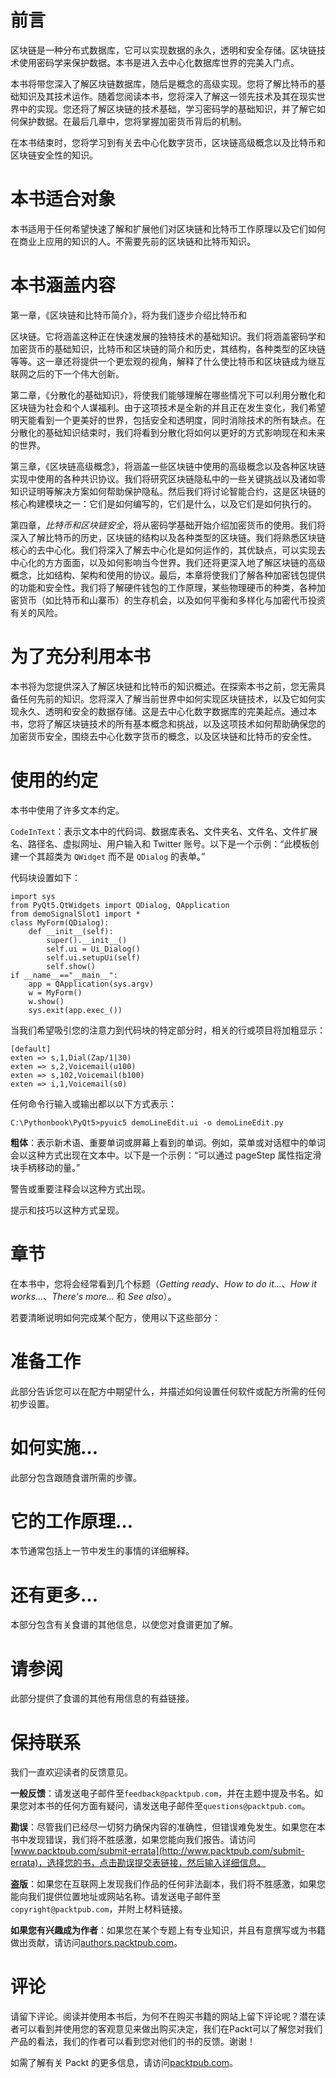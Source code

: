 # 前言

区块链是一种分布式数据库，它可以实现数据的永久，透明和安全存储。区块链技术使用密码学来保护数据。本书是进入去中心化数据库世界的完美入门点。

本书将带您深入了解区块链数据库，随后是概念的高级实现。您将了解比特币的基础知识及其技术运作。随着您阅读本书，您将深入了解这一领先技术及其在现实世界中的实现。您还将了解区块链的技术基础，学习密码学的基础知识，并了解它如何保护数据。在最后几章中，您将掌握加密货币背后的机制。

在本书结束时，您将学习到有关去中心化数字货币，区块链高级概念以及比特币和区块链安全性的知识。

# 本书适合对象

本书适用于任何希望快速了解和扩展他们对区块链和比特币工作原理以及它们如何在商业上应用的知识的人。不需要先前的区块链和比特币知识。

# 本书涵盖内容

第一章，《区块链和比特币简介》，将为我们逐步介绍比特币和

区块链。它将涵盖这种正在快速发展的独特技术的基础知识。我们将涵盖密码学和加密货币的基础知识，比特币和区块链的简介和历史，其结构，各种类型的区块链等等。这一章还将提供一个更宏观的视角，解释了什么使比特币和区块链成为继互联网之后的下一个伟大创新。

第二章，《分散化的基础知识》，将使我们能够理解在哪些情况下可以利用分散化和区块链为社会和个人谋福利。由于这项技术是全新的并且正在发生变化，我们希望明天能看到一个更美好的世界，包括安全和透明度，同时消除技术的所有缺点。在分散化的基础知识结束时，我们将看到分散化将如何以更好的方式影响现在和未来的世界。

第三章，《区块链高级概念》，将涵盖一些区块链中使用的高级概念以及各种区块链实现中使用的各种共识协议。我们将研究区块链隐私中的一些关键挑战以及诸如零知识证明等解决方案如何帮助保护隐私。然后我们将讨论智能合约，这是区块链的核心构建模块之一：它们是如何编写的，它们是什么，以及它们是如何执行的。

第四章，*比特币和区块链安全*，将从密码学基础开始介绍加密货币的使用。我们将深入了解比特币的历史，区块链的结构以及各种类型的区块链。我们将熟悉区块链核心的去中心化。我们将深入了解去中心化是如何运作的，其优缺点，可以实现去中心化的方方面面，以及如何影响当今世界。我们还将更深入地了解区块链的高级概念，比如结构、架构和使用的协议。最后，本章将使我们了解各种加密钱包提供的功能和安全性。我们将了解硬件钱包的工作原理，某些物理硬币的种类，各种加密货币（如比特币和山寨币）的生存机会，以及如何平衡和多样化与加密代币投资有关的风险。

# 为了充分利用本书

本书将为您提供深入了解区块链和比特币的知识概述。在探索本书之前，您无需具备任何先前的知识。您将深入了解当前世界中如何实现区块链技术，以及它如何实现永久、透明和安全的数据存储。这是去中心化数字数据库的完美起点。通过本书，您将了解区块链技术的所有基本概念和挑战，以及这项技术如何帮助确保您的加密货币安全，围绕去中心化数字货币的概念，以及区块链和比特币的安全性。

# 使用的约定

本书中使用了许多文本约定。

`CodeInText`：表示文本中的代码词、数据库表名、文件夹名、文件名、文件扩展名、路径名、虚拟网址、用户输入和 Twitter 账号。以下是一个示例：“此模板创建一个其超类为 `QWidget` 而不是 `QDialog` 的表单。”

代码块设置如下：

```
import sys
from PyQt5.QtWidgets import QDialog, QApplication
from demoSignalSlot1 import *
class MyForm(QDialog):
    def __init__(self):
        super().__init__()
        self.ui = Ui_Dialog()
        self.ui.setupUi(self)
        self.show()
if __name__=="__main__":
    app = QApplication(sys.argv)
    w = MyForm()
    w.show()
    sys.exit(app.exec_())
```

当我们希望吸引您的注意力到代码块的特定部分时，相关的行或项目将加粗显示：

```
[default]
exten => s,1,Dial(Zap/1|30)
exten => s,2,Voicemail(u100)
exten => s,102,Voicemail(b100)
exten => i,1,Voicemail(s0)
```

任何命令行输入或输出都以以下方式表示：

```
C:\Pythonbook\PyQt5>pyuic5 demoLineEdit.ui -o demoLineEdit.py
```

**粗体**：表示新术语、重要单词或屏幕上看到的单词。例如，菜单或对话框中的单词会以这种方式出现在文本中。以下是一个示例：“可以通过 pageStep 属性指定滑块手柄移动的量。”

警告或重要注释会以这种方式出现。

提示和技巧以这种方式呈现。

# 章节

在本书中，您将会经常看到几个标题（*Getting ready*、*How to do it...*、*How it works...*、*There's more...* 和 *See also*）。

若要清晰说明如何完成某个配方，使用以下这些部分：

# 准备工作

此部分告诉您可以在配方中期望什么，并描述如何设置任何软件或配方所需的任何初步设置。

# 如何实施…

此部分包含跟随食谱所需的步骤。

# 它的工作原理…

本节通常包括上一节中发生的事情的详细解释。

# 还有更多…

本部分包含有关食谱的其他信息，以使您对食谱更加了解。

# 请参阅

此部分提供了食谱的其他有用信息的有益链接。

# 保持联系

我们一直欢迎读者的反馈意见。

**一般反馈**：请发送电子邮件至`feedback@packtpub.com`，并在主题中提及书名。如果您对本书的任何方面有疑问，请发送电子邮件至`questions@packtpub.com`。

**勘误**：尽管我们已经尽一切努力确保内容的准确性，但错误难免发生。如果您在本书中发现错误，我们将不胜感激，如果您能向我们报告。请访问[www.packtpub.com/submit-errata](http://www.packtpub.com/submit-errata)，选择您的书，点击勘误提交表链接，然后输入详细信息。

**盗版**：如果您在互联网上发现我们作品的任何非法副本，我们将不胜感激，如果您能向我们提供位置地址或网站名称。请发送电子邮件至`copyright@packtpub.com`，并附上材料链接。

**如果您有兴趣成为作者**：如果您在某个专题上有专业知识，并且有意撰写或为书籍做出贡献，请访问[authors.packtpub.com](http://authors.packtpub.com/)。

# 评论

请留下评论。阅读并使用本书后，为何不在购买书籍的网站上留下评论呢？潜在读者可以看到并使用您的客观意见来做出购买决定，我们在Packt可以了解您对我们产品的看法，我们的作者可以看到您对他们的书的反馈。谢谢！

如需了解有关 Packt 的更多信息，请访问[packtpub.com](https://www.packtpub.com/)。
